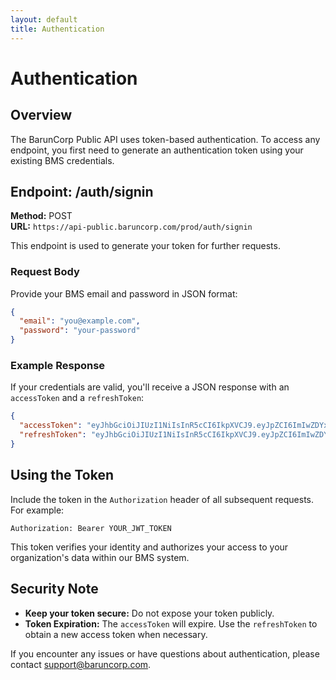 ```yaml
---
layout: default
title: Authentication
---
```


# Authentication

## Overview

The BarunCorp Public API uses token-based authentication. To access any endpoint, you first need to generate an authentication token using your existing BMS credentials.

## Endpoint: /auth/signin

**Method:** POST  
**URL:** `https://api-public.baruncorp.com/prod/auth/signin`

This endpoint is used to generate your token for further requests.

### Request Body

Provide your BMS email and password in JSON format:

```json
{
  "email": "you@example.com",
  "password": "your-password"
}
```

### Example Response

If your credentials are valid, you'll receive a JSON response with an `accessToken` and a `refreshToken`:

```json
{
  "accessToken": "eyJhbGciOiJIUzI1NiIsInR5cCI6IkpXVCJ9.eyJpZCI6ImIwZDYxMjk1LWI3ZTgtNGY4NC05YWIzLWI2MjRjZDUyYmNhZCIsImlhdCI6MTc0MzY5NjM3MiwiZXhwIjoxNzQzNzgyNzcyfQ.gz67AZaUYaxmm6zWZWaYXu5b1XS8naJMZmwEN4yq2yg",
  "refreshToken": "eyJhbGciOiJIUzI1NiIsInR5cCI6IkpXVCJ9.eyJpZCI6ImIwZDYxMjk1LWI3ZTgtNGY4NC05YWIzLWI2MjRjZDUyYmNhZCIsImlhdCI6MTc0MzY5NjM3MiwiZXhwIjoxNzQ0MzAxMTcyfQ.to9QaPj6C_FRlHLq6FNqkrY-7D2n8gZgDrhywUgH2-g"
}
```

## Using the Token

Include the token in the `Authorization` header of all subsequent requests. For example:

```
Authorization: Bearer YOUR_JWT_TOKEN
```

This token verifies your identity and authorizes your access to your organization's data within our BMS system.

## Security Note

- **Keep your token secure:** Do not expose your token publicly.
- **Token Expiration:** The `accessToken` will expire. Use the `refreshToken` to obtain a new access token when necessary.

If you encounter any issues or have questions about authentication, please contact [support@baruncorp.com](mailto:support@baruncorp.com).